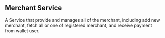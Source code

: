 ## Merchant Service

A Service that provide and manages all of the merchant, including add new merchant, fetch all or one of registered merchant, and receive payment from wallet user.